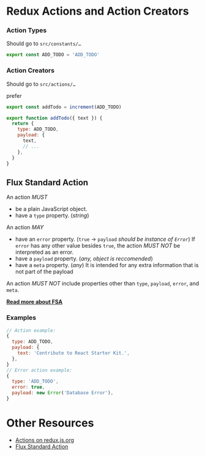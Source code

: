 # Redux Actions and Action Creators

### Action Types

Should go to `src/constants/…`

```js
export const ADD_TODO = 'ADD_TODO'
```

### Action Creators

Should go to `src/actions/…`

prefer

```js
export const addTodo = increment(ADD_TODO)
```

```js
export function addTodo({ text }) {
  return {
    type: ADD_TODO,
    payload: {
      text,
      // ...
    },
  }
}
```

## Flux Standard Action

An action _MUST_

- be a plain JavaScript object.
- have a `type` property. (_string_)

An action _MAY_

- have an `error` property. (`true` → `payload` _should be instance of `Error`_)
  If `error` has any other value besides `true`, the action _MUST NOT_ be interpreted as an error.
- have a `payload` property. (_any, object is reccomended_)
- have a `meta` property. (_any_)
  It is intended for any extra information that is not part of the payload

An action _MUST NOT_ include properties other than `type`, `payload`, `error`, and `meta`.

[**Read more about FSA**](https://github.com/redux-utilities/flux-standard-action#flux-standard-action)

### Examples

```js
// Action example:
{
  type: ADD_TODO,
  payload: {
    text: 'Contribute to React Starter Kit.',
  },
}
// Error action example:
{
  type: 'ADD_TODO',
  error: true,
  payload: new Error('Database Error'),
}
```

# Other Resources

- [Actions on redux.js.org](https://redux.js.org/basics/actions)
- [Flux Standard Action](https://github.com/redux-utilities/flux-standard-action#flux-standard-action)
